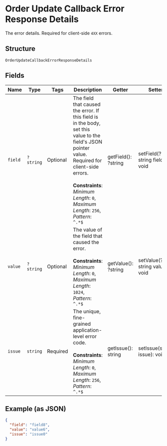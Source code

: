 
# Order Update Callback Error Response Details

The error details. Required for client-side `4XX` errors.

## Structure

`OrderUpdateCallbackErrorResponseDetails`

## Fields

| Name | Type | Tags | Description | Getter | Setter |
|  --- | --- | --- | --- | --- | --- |
| `field` | `?string` | Optional | The field that caused the error. If this field is in the body, set this value to the field's JSON pointer value. Required for client-side errors.<br><br>**Constraints**: *Minimum Length*: `0`, *Maximum Length*: `256`, *Pattern*: `^.*$` | getField(): ?string | setField(?string field): void |
| `value` | `?string` | Optional | The value of the field that caused the error.<br><br>**Constraints**: *Minimum Length*: `0`, *Maximum Length*: `1024`, *Pattern*: `^.*$` | getValue(): ?string | setValue(?string value): void |
| `issue` | `string` | Required | The unique, fine-grained application-level error code.<br><br>**Constraints**: *Minimum Length*: `0`, *Maximum Length*: `256`, *Pattern*: `^.*$` | getIssue(): string | setIssue(string issue): void |

## Example (as JSON)

```json
{
  "field": "field8",
  "value": "value6",
  "issue": "issue0"
}
```

